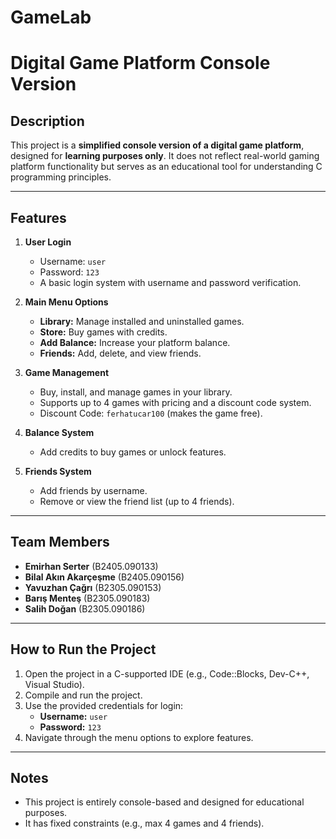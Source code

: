 # GameLab

# Digital Game Platform Console Version

## Description
This project is a **simplified console version of a digital game platform**, designed for **learning purposes only**. It does not reflect real-world gaming platform functionality but serves as an educational tool for understanding C programming principles.

---

## Features

1. **User Login**
   - Username: `user`
   - Password: `123`
   - A basic login system with username and password verification.

2. **Main Menu Options**
   - **Library:** Manage installed and uninstalled games.
   - **Store:** Buy games with credits.
   - **Add Balance:** Increase your platform balance.
   - **Friends:** Add, delete, and view friends.

3. **Game Management**
   - Buy, install, and manage games in your library.
   - Supports up to 4 games with pricing and a discount code system.
   - Discount Code: `ferhatucar100` (makes the game free).

4. **Balance System**
   - Add credits to buy games or unlock features.

5. **Friends System**
   - Add friends by username.
   - Remove or view the friend list (up to 4 friends).

---

## Team Members

- **Emirhan Serter** (B2405.090133)
- **Bilal Akın Akarçeşme** (B2405.090156)
- **Yavuzhan Çağrı** (B2305.090153)
- **Barış Menteş** (B2305.090183)
- **Salih Doğan** (B2305.090186)

---

## How to Run the Project

1. Open the project in a C-supported IDE (e.g., Code::Blocks, Dev-C++, Visual Studio).
2. Compile and run the project.
3. Use the provided credentials for login:
   - **Username:** `user`
   - **Password:** `123`
4. Navigate through the menu options to explore features.

---

## Notes

- This project is entirely console-based and designed for educational purposes.
- It has fixed constraints (e.g., max 4 games and 4 friends).

